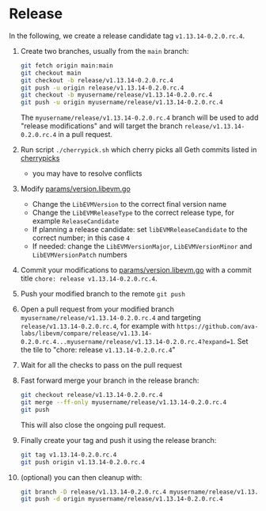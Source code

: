 # Release

In the following, we create a release candidate tag `v1.13.14-0.2.0.rc.4`.

1. Create two branches, usually from the `main` branch:

    ```bash
    git fetch origin main:main
    git checkout main
    git checkout -b release/v1.13.14-0.2.0.rc.4
    git push -u origin release/v1.13.14-0.2.0.rc.4
    git checkout -b myusername/release/v1.13.14-0.2.0.rc.4
    git push -u origin myusername/release/v1.13.14-0.2.0.rc.4
    ```

    The `myusername/release/v1.13.14-0.2.0.rc.4` branch will be used to add "release modifications" and will target the branch `release/v1.13.14-0.2.0.rc.4` in a pull request.
1. Run script `./cherrypick.sh` which cherry picks all Geth commits listed in [cherrypicks](cherrypicks)
    - you may have to resolve conflicts
1. Modify [params/version.libevm.go](/params/version.libevm.go)
    - Change the `LibEVMVersion` to the correct final version name
    - Change the `LibEVMReleaseType` to the correct release type, for example `ReleaseCandidate`
    - If planning a release candidate: set `libEVMReleaseCandidate` to the correct number; in this case `4`
    - If needed: change the `LibEVMVersionMajor`, `LibEVMVersionMinor` and `LibEVMVersionPatch` numbers
1. Commit your modifications to [params/version.libevm.go](/params/version.libevm.go) with a commit title `chore: release v1.13.14-0.2.0.rc.4`.
1. Push your modified branch to the remote `git push`
1. Open a pull request from your modified branch `myusername/release/v1.13.14-0.2.0.rc.4` and targeting `release/v1.13.14-0.2.0.rc.4`, for example with `https://github.com/ava-labs/libevm/compare/release/v1.13.14-0.2.0.rc.4...myusername/release/v1.13.14-0.2.0.rc.4?expand=1`. Set the tile to "chore: release `v1.13.14-0.2.0.rc.4`"
1. Wait for all the checks to pass on the pull request
1. Fast forward merge your branch in the release branch:

    ```bash
    git checkout release/v1.13.14-0.2.0.rc.4
    git merge --ff-only myusername/release/v1.13.14-0.2.0.rc.4
    git push
    ```

    This will also close the ongoing pull request.
1. Finally create your tag and push it using the release branch:

    ```bash
    git tag v1.13.14-0.2.0.rc.4
    git push origin v1.13.14-0.2.0.rc.4
    ```

1. (optional) you can then cleanup with:

    ```bash
    git branch -D release/v1.13.14-0.2.0.rc.4 myusername/release/v1.13.14-0.2.0.rc.4
    git push -d origin myusername/release/v1.13.14-0.2.0.rc.4
    ```
